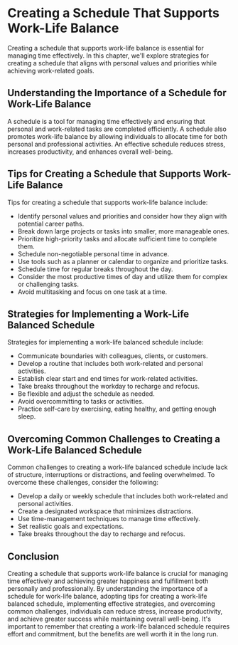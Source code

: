 Creating a Schedule That Supports Work-Life Balance
==============================================================================================

Creating a schedule that supports work-life balance is essential for managing time effectively. In this chapter, we'll explore strategies for creating a schedule that aligns with personal values and priorities while achieving work-related goals.

Understanding the Importance of a Schedule for Work-Life Balance
----------------------------------------------------------------

A schedule is a tool for managing time effectively and ensuring that personal and work-related tasks are completed efficiently. A schedule also promotes work-life balance by allowing individuals to allocate time for both personal and professional activities. An effective schedule reduces stress, increases productivity, and enhances overall well-being.

Tips for Creating a Schedule that Supports Work-Life Balance
------------------------------------------------------------

Tips for creating a schedule that supports work-life balance include:

* Identify personal values and priorities and consider how they align with potential career paths.
* Break down large projects or tasks into smaller, more manageable ones.
* Prioritize high-priority tasks and allocate sufficient time to complete them.
* Schedule non-negotiable personal time in advance.
* Use tools such as a planner or calendar to organize and prioritize tasks.
* Schedule time for regular breaks throughout the day.
* Consider the most productive times of day and utilize them for complex or challenging tasks.
* Avoid multitasking and focus on one task at a time.

Strategies for Implementing a Work-Life Balanced Schedule
---------------------------------------------------------

Strategies for implementing a work-life balanced schedule include:

* Communicate boundaries with colleagues, clients, or customers.
* Develop a routine that includes both work-related and personal activities.
* Establish clear start and end times for work-related activities.
* Take breaks throughout the workday to recharge and refocus.
* Be flexible and adjust the schedule as needed.
* Avoid overcommitting to tasks or activities.
* Practice self-care by exercising, eating healthy, and getting enough sleep.

Overcoming Common Challenges to Creating a Work-Life Balanced Schedule
----------------------------------------------------------------------

Common challenges to creating a work-life balanced schedule include lack of structure, interruptions or distractions, and feeling overwhelmed. To overcome these challenges, consider the following:

* Develop a daily or weekly schedule that includes both work-related and personal activities.
* Create a designated workspace that minimizes distractions.
* Use time-management techniques to manage time effectively.
* Set realistic goals and expectations.
* Take breaks throughout the day to recharge and refocus.

Conclusion
----------

Creating a schedule that supports work-life balance is crucial for managing time effectively and achieving greater happiness and fulfillment both personally and professionally. By understanding the importance of a schedule for work-life balance, adopting tips for creating a work-life balanced schedule, implementing effective strategies, and overcoming common challenges, individuals can reduce stress, increase productivity, and achieve greater success while maintaining overall well-being. It's important to remember that creating a work-life balanced schedule requires effort and commitment, but the benefits are well worth it in the long run.
